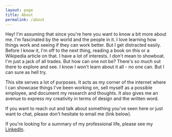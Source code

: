 ```yaml
---
layout: page
title: About
permalink: /about
---
```


Hey! I'm assuming that since you're here you want to know a bit more about me. I'm fascinated by the world and the people in it. I love learning how things work and seeing if they can work better. But I get distracted easily. Before I know it, I'm off to the next thing, reading a book on this or a Wikipedia article on that. I have a lot of interests. I don't mean to showboat. I'm just a jack of all trades. But how can one not be? There's so much out there to explore and see. I know I won't learn about it all - no one can. But I can sure as hell try.

This site serves a lot of purposes. It acts as my corner of the internet where I can showcase things I've been working on, sell myself as a possible employee, and document my research and thoughts. It also gives me an avenue to express my creativity in terms of design and the written word.  

If you want to reach out and talk about something you've seen here or just want to chat, please don't hesitate to email me (link below).

If you're looking for a summary of my professional life, please see my [LinkedIn](https://www.linkedin.com/in/victorbilgin/).